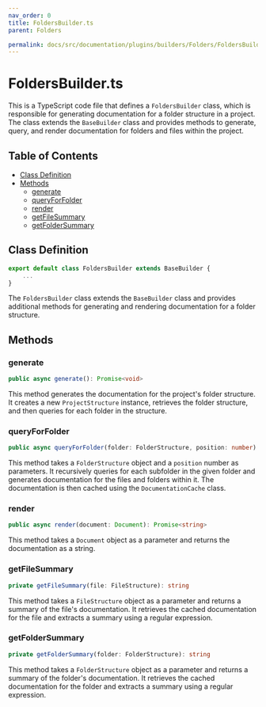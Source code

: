 ```yaml
---
nav_order: 0
title: FoldersBuilder.ts
parent: Folders

permalink: docs/src/documentation/plugins/builders/Folders/FoldersBuilder.ts.md
---
```


# FoldersBuilder.ts

This is a TypeScript code file that defines a `FoldersBuilder` class, which is responsible for generating documentation for a folder structure in a project. The class extends the `BaseBuilder` class and provides methods to generate, query, and render documentation for folders and files within the project.

## Table of Contents

- [Class Definition](#class-definition)
- [Methods](#methods)
  - [generate](#generate)
  - [queryForFolder](#queryForFolder)
  - [render](#render)
  - [getFileSummary](#getFileSummary)
  - [getFolderSummary](#getFolderSummary)

## Class Definition

```typescript
export default class FoldersBuilder extends BaseBuilder {
    ...
}
```

The `FoldersBuilder` class extends the `BaseBuilder` class and provides additional methods for generating and rendering documentation for a folder structure.

## Methods

### generate

```typescript
public async generate(): Promise<void>
```

This method generates the documentation for the project's folder structure. It creates a new `ProjectStructure` instance, retrieves the folder structure, and then queries for each folder in the structure.

### queryForFolder

```typescript
public async queryForFolder(folder: FolderStructure, position: number): Promise<void>
```

This method takes a `FolderStructure` object and a `position` number as parameters. It recursively queries for each subfolder in the given folder and generates documentation for the files and folders within it. The documentation is then cached using the `DocumentationCache` class.

### render

```typescript
public async render(document: Document): Promise<string>
```

This method takes a `Document` object as a parameter and returns the documentation as a string.

### getFileSummary

```typescript
private getFileSummary(file: FileStructure): string
```

This method takes a `FileStructure` object as a parameter and returns a summary of the file's documentation. It retrieves the cached documentation for the file and extracts a summary using a regular expression.

### getFolderSummary

```typescript
private getFolderSummary(folder: FolderStructure): string
```

This method takes a `FolderStructure` object as a parameter and returns a summary of the folder's documentation. It retrieves the cached documentation for the folder and extracts a summary using a regular expression.